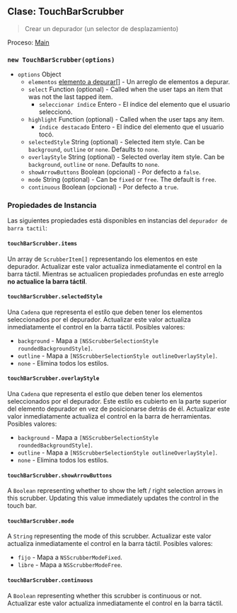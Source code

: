 ## Clase: TouchBarScrubber

> Crear un depurador (un selector de desplazamiento)

Proceso: [Main](../glossary.md#main-process)

### `new TouchBarScrubber(options)`

* `options` Object
  * `elementos` [elemento a depurar[]](structures/scrubber-item.md) - Un arreglo de elementos a depurar.
  * `select` Function (optional) - Called when the user taps an item that was not the last tapped item.
    * `seleccionar índice` Entero - El índice del elemento que el usuario seleccionó.
  * `highlight` Function (optional) - Called when the user taps any item.
    * `índice destacado` Entero - El índice del elemento que el usuario tocó.
  * `selectedStyle` String (optional) - Selected item style. Can be `background`, `outline` or `none`. Defaults to `none`.
  * `overlayStyle` String (optional) - Selected overlay item style. Can be `background`, `outline` or `none`. Defaults to `none`.
  * `showArrowButtons` Boolean (opcional) - Por defecto a `false`.
  * `mode` String (optional) - Can be `fixed` or `free`. The default is `free`.
  * `continuous` Boolean (opcional) - Por defecto a `true`.

### Propiedades de Instancia

Las siguientes propiedades está disponibles en instancias del `depurador de barra tactil`:

#### `touchBarScrubber.items`

Un array de `ScrubberItem[]` representando los elementos en este depurador. Actualizar este valor actualiza inmediatamente el control en la barra táctil. Mientras se actualicen propiedades profundas en este arreglo **no actualice la barra táctil**.

#### `touchBarScrubber.selectedStyle`

Una `Cadena` que representa el estilo que deben tener los elementos seleccionados por el depurador. Actualizar este valor actualiza inmediatamente el control en la barra táctil. Posibles valores:

* `background` - Mapa a `[NSScrubberSelectionStyle roundedBackgroundStyle]`.
* `outline` - Mapa a `[NSScrubberSelectionStyle outlineOverlayStyle]`.
* `none` - Elimina todos los estilos.

#### `touchBarScrubber.overlayStyle`

Una `Cadena` que representa el estilo que deben tener los elementos seleccionados por el depurador. Este estilo es cubierto en la parte superior del elemento depurador en vez de posicionarse detrás de él. Actualizar este valor inmediatamente actualiza el control en la barra de herramientas. Posibles valores:

* `background` - Mapa a `[NSScrubberSelectionStyle roundedBackgroundStyle]`.
* `outline` - Mapa a `[NSScrubberSelectionStyle outlineOverlayStyle]`.
* `none` - Elimina todos los estilos.

#### `touchBarScrubber.showArrowButtons`

A `Boolean` representing whether to show the left / right selection arrows in this scrubber. Updating this value immediately updates the control in the touch bar.

#### `touchBarScrubber.mode`

A `String` representing the mode of this scrubber. Actualizar este valor actualiza inmediatamente el control en la barra táctil. Posibles valores:

* `fijo` - Mapa a `NSScrubberModeFixed`.
* `libre` - Mapa a `NSScrubberModeFree`.

#### `touchBarScrubber.continuous`

A `Boolean` representing whether this scrubber is continuous or not. Actualizar este valor actualiza inmediatamente el control en la barra táctil.
